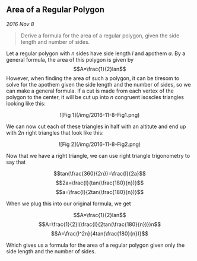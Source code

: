 
## Area of a Regular Polygon

*2016 Nov 8*

> Derive a formula for the area of a regular polygon, given the side length and number of sides.

Let a regular polygon with *n* sides have side length *l* and apothem *a*. By a general formula, the area of this polygon is given by
$$A=\frac{1}{2}lan$$ However, when finding the area of such a polygon, it can be tiresom to solve for the apothem given the side length and the number of sides, so we can make a general formula. If a cut is made from each vertex of the polygon to the center, it will be cut up into $n$ congruent isoscles triangles looking like this:

<center>![Fig 1](/img/2016-11-8-Fig1.png)</center>

We can now cut each of these triangles in half with an altitute and end up with $2n$ right triangles that look like this:

<center>![Fig 2](/img/2016-11-8-Fig2.png)</center>

Now that we have a right triangle, we can use right triangle trigonometry to say that

$$tan(\frac{360}{2n})=\frac{l}{2a}$$
$$2a=\frac{l}{tan(\frac{180}{n})}$$
$$a=\frac{l}{2tan(\frac{180}{n})}$$

When we plug this into our original formula, we get

$$A=\frac{1}{2}lan$$
$$A=\frac{1}{2}l(\frac{l}{2tan(\frac{180}{n})})n$$
$$A=\frac{l^2n}{4tan(\frac{180}{n})}$$

Which gives us a formula for the area of a regular polygon given only the side length and the number of sides.


